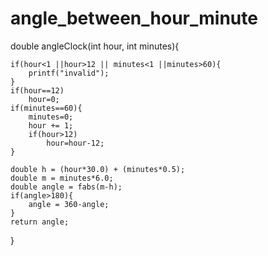 # angle_between_hour_minute

double angleClock(int hour, int minutes){
    
    if(hour<1 ||hour>12 || minutes<1 ||minutes>60){
        printf("invalid");
    }
    if(hour==12)
        hour=0;
    if(minutes==60){
        minutes=0;
        hour += 1;
        if(hour>12)
            hour=hour-12;
    }
    
    double h = (hour*30.0) + (minutes*0.5);
    double m = minutes*6.0;
    double angle = fabs(m-h);
    if(angle>180){
        angle = 360-angle;
    }
    return angle;
    
    

}
